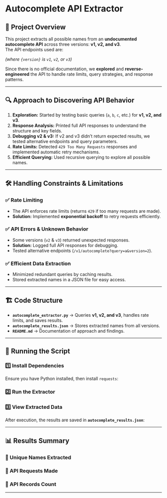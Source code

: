 # Autocomplete API Extractor

## 📌 Project Overview
This project extracts all possible names from an **undocumented autocomplete API** across three versions: **v1, v2, and v3**.  
The API endpoints used are:  

_(where `{version}` is `v1`, `v2`, or `v3`)_  

Since there is no official documentation, we **explored** and **reverse-engineered** the API to handle rate limits, query strategies, and response patterns.

---

## 🔍 Approach to Discovering API Behavior

1. **Exploration:** Started by testing basic queries (`a`, `b`, `c`, etc.) for **v1, v2, and v3**.
2. **Response Analysis:** Printed full API responses to understand the structure and key fields.
3. **Debugging v2 & v3:** If v2 and v3 didn’t return expected results, we tested alternative endpoints and query parameters.
4. **Rate Limits:** Detected `429 Too Many Requests` responses and implemented automatic retry mechanisms.
5. **Efficient Querying:** Used recursive querying to explore all possible names.

---

## 🛠 Handling Constraints & Limitations

### ✅ **Rate Limiting**
- The API enforces rate limits (returns `429` if too many requests are made).
- **Solution:** Implemented **exponential backoff** to retry requests efficiently.

### ✅ **API Errors & Unknown Behavior**
- Some versions (`v2` & `v3`) returned unexpected responses.
- **Solution:** Logged full API responses for debugging.
- Tested alternative endpoints (`/v1/autocomplete?query=a&version=2`).

### ✅ **Efficient Data Extraction**
- Minimized redundant queries by caching results.
- Stored extracted names in a JSON file for easy access.

---

## 🏗 Code Structure

- **`autocomplete_extractor.py`** → Queries **v1, v2, and v3**, handles rate limits, and saves results.
- **`autocomplete_results.json`** → Stores extracted names from all versions.
- **`README.md`** → Documentation of approach and findings.

---

## 🚀 Running the Script

### 1️⃣ Install Dependencies
Ensure you have Python installed, then install `requests`:


### 2️⃣ Run the Extractor

### 3️⃣ View Extracted Data
After execution, the results are saved in **`autocomplete_results.json`**:


---

## 📊 Results Summary

### 🔹 Unique Names Extracted
### 🔹 API Requests Made
### 🔹 API Records Count

---